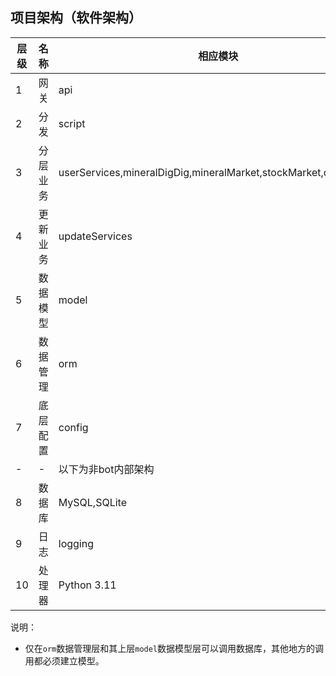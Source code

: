 ## 项目架构（软件架构）
|层级|名称|相应模块|
|-|-|-|
|1|网关|api|
|2|分发|script|
|3|分层业务|userServices,mineralDigDig,mineralMarket,stockMarket,debtMarket|
|4|更新业务|updateServices|
|5|数据模型|model|
|6|数据管理|orm|
|7|底层配置|config|
|-|-|以下为非bot内部架构|
|8|数据库|MySQL,SQLite|
|9|日志|logging|
|10|处理器|Python 3.11|

说明：
- 仅在`orm`数据管理层和其上层`model`数据模型层可以调用数据库，其他地方的调用都必须建立模型。
